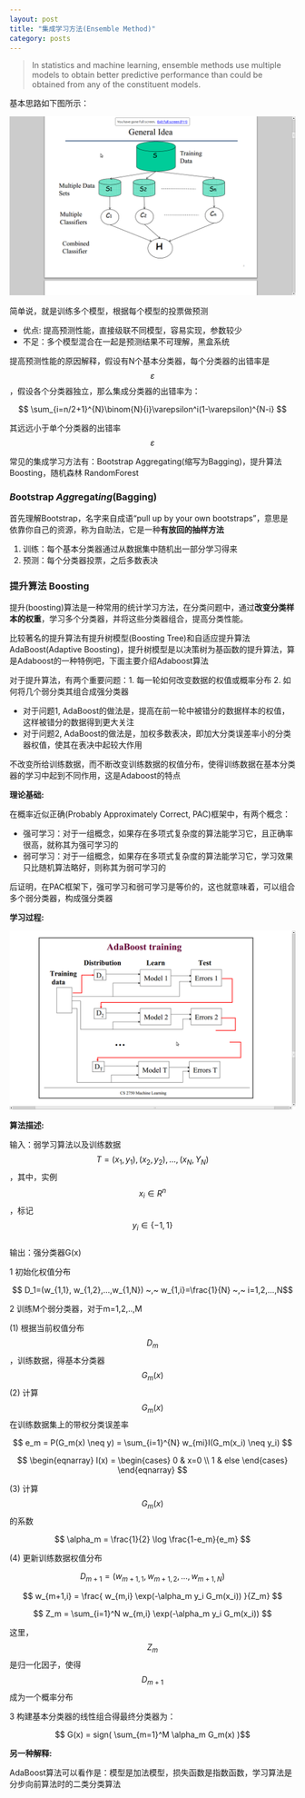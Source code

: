 ```yaml
---
layout: post
title: "集成学习方法(Ensemble Method)"
category: posts
---
```


>In statistics and machine learning, ensemble methods use multiple models to obtain better predictive performance than could be obtained from any of the constituent models.

基本思路如下图所示：

![ensemble-general-idea](/image/ensemble.png)

简单说，就是训练多个模型，根据每个模型的投票做预测

  * 优点: 提高预测性能，直接级联不同模型，容易实现，参数较少
  * 不足：多个模型混合在一起是预测结果不可理解，黑盒系统

提高预测性能的原因解释，假设有N个基本分类器，每个分类器的出错率是$$\varepsilon$$，假设各个分类器独立，那么集成分类器的出错率为：

$$
\sum_{i=n/2+1}^{N}\binom{N}{i}\varepsilon^i(1-\varepsilon)^{N-i}
$$

其远远小于单个分类器的出错率$$\varepsilon$$

常见的集成学习方法有：Bootstrap Aggregating(缩写为Bagging)，提升算法 Boosting，随机森林 RandomForest

### *B*ootstrap *Agg*regat*ing*(Bagging)

首先理解Bootstrap，名字来自成语“pull up by your own bootstraps”，意思是依靠你自己的资源，称为自助法，它是一种**有放回的抽样方法**

1. 训练：每个基本分类器通过从数据集中随机出一部分学习得来
2. 预测：每个分类器投票，之后多数表决

### 提升算法 Boosting

提升(boosting)算法是一种常用的统计学习方法，在分类问题中，通过**改变分类样本的权重**，学习多个分类器，并将这些分类器组合，提高分类性能。

比较著名的提升算法有提升树模型(Boosting Tree)和自适应提升算法AdaBoost(Adaptive Boosting)，提升树模型是以决策树为基函数的提升算法，算是Adaboost的一种特例吧，下面主要介绍Adaboost算法

对于提升算法，有两个重要问题：1. 每一轮如何改变数据的权值或概率分布 2. 如何将几个弱分类其组合成强分类器

  * 对于问题1, AdaBoost的做法是，提高在前一轮中被错分的数据样本的权值，这样被错分的数据得到更大关注
  * 对于问题2, AdaBoost的做法是，加权多数表决，即加大分类误差率小的分类器权值，使其在表决中起较大作用

不改变所给训练数据，而不断改变训练数据的权值分布，使得训练数据在基本分类器的学习中起到不同作用，这是Adaboost的特点

**理论基础:**

在概率近似正确(Probably Approximately Correct, PAC)框架中，有两个概念：

  * 强可学习：对于一组概念，如果存在多项式复杂度的算法能学习它，且正确率很高，就称其为强可学习的
  * 弱可学习：对于一组概念，如果存在多项式复杂度的算法能学习它，学习效果只比随机算法略好，则称其为弱可学习的

后证明，在PAC框架下，强可学习和弱可学习是等价的，这也就意味着，可以组合多个弱分类器，构成强分类器


**学习过程:**

![adaboost-train](/image/adaboost-train.png)


**算法描述:**

输入：弱学习算法以及训练数据$$ T={(x_1,y_1),(x_2,y_2),...,(x_N,Y_N)} $$，其中，实例$$x_i \in R^n$$，标记$$y_i \in \{-1,1\}$$  
输出：强分类器G(x)

1 初始化权值分布

$$ D_1=(w_{1,1}, w_{1,2},...,w_{1,N}) ~,~ w_{1,i}=\frac{1}{N} ~,~ i=1,2,...,N$$

2 训练M个弱分类器，对于m=1,2,..,M
  
  (1) 根据当前权值分布$$D_m$$，训练数据，得基本分类器 $$ G_m(x) $$
  (2) 计算$$G_m(x)$$在训练数据集上的带权分类误差率

  $$ e_m = P(G_m(x) \neq y) = \sum_{i=1}^{N} w_{mi}I(G_m(x_i) \neq y_i) $$ 

  $$
  \begin{eqnarray}
  I(x) =
  \begin{cases}
  0       & x=0 \\
  1   & else
  \end{cases}
  \end{eqnarray}
  $$

  (3) 计算$$G_m(x)$$的系数

  $$ \alpha_m = \frac{1}{2} \log \frac{1-e_m}{e_m} $$

  (4) 更新训练数据权值分布

  $$D_{m+1} = (w_{m+1,1}, w_{m+1,2},...,w_{m+1,N})$$
  
  $$ w_{m+1,i} = \frac{ w_{m,i} \exp(-\alpha_m y_i G_m(x_i)) }{Z_m} $$

  $$ Z_m = \sum_{i=1}^N w_{m,i} \exp(-\alpha_m y_i G_m(x_i)) $$

  这里，$$Z_m$$是归一化因子，使得$$D_{m+1}$$成为一个概率分布

3 构建基本分类器的线性组合得最终分类器为：

  $$ G(x) = sign( \sum_{m=1}^M \alpha_m G_m(x) )$$



**另一种解释:**

AdaBoost算法可以看作是：模型是加法模型，损失函数是指数函数，学习算法是分步向前算法时的二类分类算法






